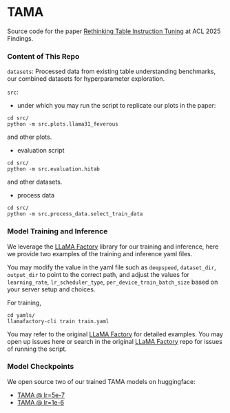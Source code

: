# TAMA

Source code for the paper [Rethinking Table Instruction Tuning](www.google.com) at ACL 2025 Findings.


### Content of This Repo
`datasets`: Processed data from existing table understanding benchmarks, our combined datasets for hyperparameter exploration.

`src`: 
- under which you may run the script to replicate our plots in the paper: 
```
cd src/
python -m src.plots.llama31_feverous
```
and other plots.

- evaluation script 
```
cd src/
python -m src.evaluation.hitab
```
and other datasets.

- process data
```
cd src/
python -m src.process_data.select_train_data
```

### Model Training and Inference

We leverage the [LLaMA Factory](https://github.com/hiyouga/LLaMA-Factory) library for our training and inference, here we provide two examples of the training and inference yaml files.

You may modify the value in the yaml file such as `deepspeed`, `dataset_dir`, `output_dir` to point to the correct path, and adjust the values for `learning_rate`, `lr_scheduler_type`, `per_device_train_batch_size` based on your server setup and choices.

For training,
```
cd yamls/
llamafactory-cli train train.yaml
```

You may refer to the original [LLaMA Factory](https://github.com/hiyouga/LLaMA-Factory) for detailed examples.
You may open up issues here or search in the original [LLaMA Factory](https://github.com/hiyouga/LLaMA-Factory) repo for issues of running the script.

### Model Checkpoints

We open source two of our trained TAMA models on huggingface:

- [TAMA @ lr=5e-7](https://huggingface.co/MichiganNLP/tama-5e-7)
- [TAMA @ lr=1e-6](https://huggingface.co/MichiganNLP/tama-1e-6)

